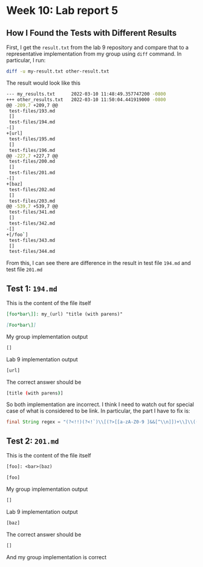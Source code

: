 # Week 10: Lab report 5 

## How I Found the Tests with Different Results

First, I get the `result.txt` from the lab 9 repository and compare that to a representative implementation from my group using `diff` command. In particular, I run:

```bash
diff -u my-result.txt other-result.txt
```

The result would look like this

```bash
--- my_results.txt      2022-03-10 11:48:49.357747200 -0800
+++ other_results.txt   2022-03-10 11:50:04.441919000 -0800
@@ -209,7 +209,7 @@
 test-files/193.md
 []
 test-files/194.md
-[]
+[url]
 test-files/195.md
 []
 test-files/196.md
@@ -227,7 +227,7 @@
 test-files/200.md
 []
 test-files/201.md
-[]
+[baz]
 test-files/202.md
 []
 test-files/203.md
@@ -539,7 +539,7 @@
 test-files/341.md
 []
 test-files/342.md
-[]
+[/foo`]
 test-files/343.md
 []
 test-files/344.md
```

From this, I can see there are difference in the result in test file `194.md` and test file `201.md`

## Test 1: `194.md`

This is the content of the file itself

```markdown
[foo*bar\]]: my_(url) "title (with parens)"

[Foo*bar\]]
```

My group implementation output

```bash
[]
```

Lab 9 implementation output

```bash
[url]
```

The correct answer should be

```bash
[title (with parens)]
```

So both implementation are incorrect. I think I need to watch out for special case of what is considered to be link. In particular, the part I have to fix is:

```java
final String regex = "(?<!!)(?<!`)\\[(?>[[a-zA-Z0-9 ]&&[^\\n]])+\\]\\((\\S+)\\)";
```

## Test 2: `201.md`

This is the content of the file itself

```txt
[foo]: <bar>(baz)

[foo]
```

My group implementation output

```bash
[]
```

Lab 9 implementation output

```bash
[baz]
```

The correct answer should be

```bash
[]
```

And my group implementation is correct